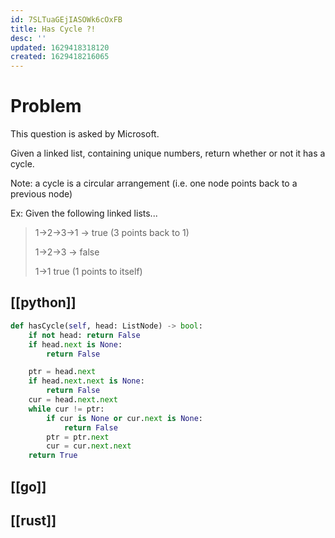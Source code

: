 ```yaml
---
id: 7SLTuaGEjIASOWk6cOxFB
title: Has Cycle ?!
desc: ''
updated: 1629418318120
created: 1629418216065
---
```

# Problem

This question is asked by Microsoft.

Given a linked list, containing unique numbers, return whether or not it has a cycle.

Note: a cycle is a circular arrangement (i.e. one node points back to a previous node)

Ex: Given the following linked lists...

>1->2->3->1 -> true (3 points back to 1)
>
>1->2->3 -> false
>
>1->1 true (1 points to itself)

## [[python]]

```python
def hasCycle(self, head: ListNode) -> bool:
    if not head: return False
    if head.next is None:
        return False

    ptr = head.next
    if head.next.next is None:
        return False
    cur = head.next.next
    while cur != ptr:
        if cur is None or cur.next is None:
            return False
        ptr = ptr.next
        cur = cur.next.next
    return True
```

## [[go]]

## [[rust]]

